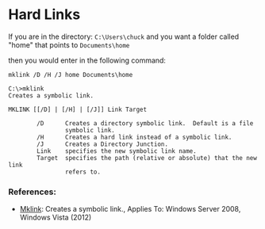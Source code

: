 # Hard Links

If you are in the directory: `C:\Users\chuck`
and you want a folder called "home" that points to `Documents\home` 

then you would enter in the following command: 
```
mklink /D /H /J home Documents\home
```

```
C:\>mklink 
Creates a symbolic link.

MKLINK [[/D] | [/H] | [/J]] Link Target

        /D      Creates a directory symbolic link.  Default is a file
                symbolic link.
        /H      Creates a hard link instead of a symbolic link.
        /J      Creates a Directory Junction.
        Link    specifies the new symbolic link name.
        Target  specifies the path (relative or absolute) that the new link
                refers to.
```

### References: 
- [Mklink](https://technet.microsoft.com/en-us/library/cc753194(WS.10).aspx): Creates a symbolic link., Applies To: Windows Server 2008, Windows Vista (2012)
